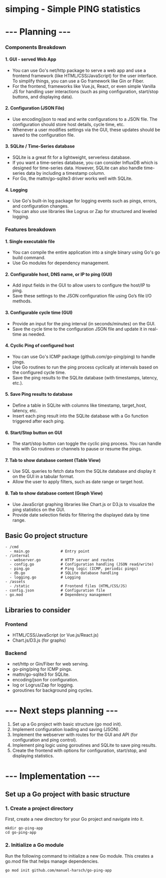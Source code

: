 # simping - Simple PING statistics

# --- Planning ---

### Components Breakdown

#### 1. GUI - served Web App
- You can use Go's net/http package to serve a web app and use a frontend framework (like HTML/CSS/JavaScript) for the user interface. To simplify things, you can use a Go framework like Gin or Fiber.
- For the frontend, frameworks like Vue.js, React, or even simple Vanilla JS for handling user interactions (such as ping configuration, start/stop buttons, and displaying data).

#### 2. Configuration (JSON File)
- Use encoding/json to read and write configurations to a JSON file. The configuration should store host details, cycle time, etc.
- Whenever a user modifies settings via the GUI, these updates should be saved to the configuration file.
  
#### 3. SQLite / Time-Series database
- SQLite is a great fit for a lightweight, serverless database.
- If you want a time-series database, you can consider InfluxDB which is designed for time-series data. However, SQLite can also handle time-series data by including a timestamp column.
- For Go, the mattn/go-sqlite3 driver works well with SQLite.

#### 4. Logging
- Use Go's built-in log package for logging events such as pings, errors, and configuration changes.
- You can also use libraries like Logrus or Zap for structured and leveled logging.


### Features breakdown

#### 1. Single executable file

- You can compile the entire application into a single binary using Go's go build command.
- Use Go modules for dependency management.

#### 2. Configurable host, DNS name, or IP to ping (GUI)
- Add input fields in the GUI to allow users to configure the host/IP to ping.
- Save these settings to the JSON configuration file using Go’s file I/O methods.

#### 3. Configurable cycle time (GUI)
- Provide an input for the ping interval (in seconds/minutes) on the GUI.
- Save the cycle time to the configuration JSON file and update it in real-time as needed.

#### 4. Cyclic Ping of configured host
- You can use Go's ICMP package (github.com/go-ping/ping) to handle pings.
- Use Go routines to run the ping process cyclically at intervals based on the configured cycle time.
- Save the ping results to the SQLite database (with timestamps, latency, etc.).

#### 5. Save Ping results to database
- Define a table in SQLite with columns like timestamp, target_host, latency, etc.
- Insert each ping result into the SQLite database with a Go function triggered after each ping.

#### 6. Start/Stop button on GUI
- The start/stop button can toggle the cyclic ping process. You can handle this with Go routines or channels to pause or resume the pings.

#### 7. Tab to show database content (Table View)
- Use SQL queries to fetch data from the SQLite database and display it on the GUI in a tabular format.
- Allow the user to apply filters, such as date range or target host.

#### 8. Tab to show database content (Graph View)
- Use JavaScript graphing libraries like Chart.js or D3.js to visualize the ping statistics on the GUI.
- Provide date selection fields for filtering the displayed data by time range.


## Basic Go project structure

```
- /cmd
  - main.go              # Entry point
- /internal
  - webserver.go         # HTTP server and routes
  - config.go            # Configuration handling (JSON read/write)
  - ping.go              # Ping logic (ICMP, periodic pings)
  - db.go                # SQLite database handling
  - logging.go           # Logging
- /assets
  - /static              # Frontend files (HTML/CSS/JS)
- config.json            # Configuration file
- go.mod                 # Dependency management
```

## Libraries to consider

### Frontend
- HTML/CSS/JavaScript (or Vue.js/React.js)
- Chart.js/D3.js (for graphs)

### Backend
- net/http or Gin/Fiber for web serving.
- go-ping/ping for ICMP pings.
- mattn/go-sqlite3 for SQLite.
- encoding/json for configuration.
- log or Logrus/Zap for logging.
- goroutines for background ping cycles.


# --- Next steps planning ---
1. Set up a Go project with basic structure (go mod init).
2. Implement configuration loading and saving (JSON).
3. Implement the webserver with routes for the GUI and API (for configuration and ping control).
4. Implement ping logic using goroutines and SQLite to save ping results.
5. Create the frontend with options for configuration, start/stop, and displaying statistics.

# --- Implementation ---
## Set up a Go project with basic structure
### 1. Create a project directory

First, create a new directory for your Go project and navigate into it.

```
mkdir go-ping-app
cd go-ping-app
```

### 2. Initialize a Go module
Run the following command to initialize a new Go module. This creates a go.mod file that helps manage dependencies.

```
go mod init github.com/manuel-harsch/go-ping-app
```
